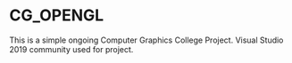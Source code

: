 # CG_OPENGL
This is a simple ongoing Computer Graphics College Project.
Visual Studio 2019 community used for project.
